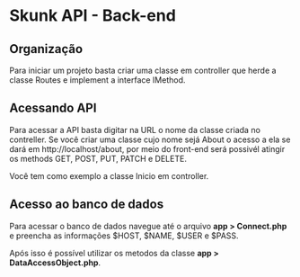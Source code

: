 # Skunk API - Back-end

## Organização
Para iniciar um projeto basta criar uma classe em controller que herde a classe Routes e implement a interface IMethod.

## Acessando API
Para acessar a API basta digitar na URL o nome da classe criada no contreller. 
Se você criar uma classe cujo nome sejá About o acesso a ela se dará em http://localhost/about, por meio do front-end será possivél atingir os methods GET, POST, PUT, PATCH e DELETE.

Você tem como exemplo a classe Inicio em controller.

## Acesso ao banco de dados
Para acessar o banco de dados navegue até o arquivo __app > Connect.php__ e preencha as informações $HOST, $NAME, $USER e $PASS.

Após isso é possível utilizar os metodos da classe __app > DataAccessObject.php__.
